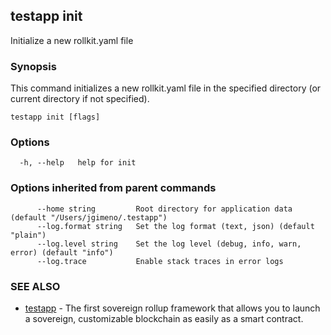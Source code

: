 ## testapp init

Initialize a new rollkit.yaml file

### Synopsis

This command initializes a new rollkit.yaml file in the specified directory (or current directory if not specified).

```
testapp init [flags]
```

### Options

```
  -h, --help   help for init
```

### Options inherited from parent commands

```
      --home string         Root directory for application data (default "/Users/jgimeno/.testapp")
      --log.format string   Set the log format (text, json) (default "plain")
      --log.level string    Set the log level (debug, info, warn, error) (default "info")
      --log.trace           Enable stack traces in error logs
```

### SEE ALSO

* [testapp](testapp.md)  - The first sovereign rollup framework that allows you to launch a sovereign, customizable blockchain as easily as a smart contract.
